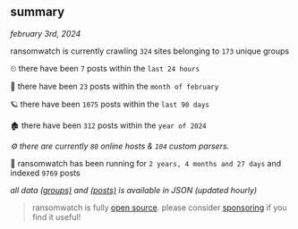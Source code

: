 
## summary
_february 3rd, 2024_

ransomwatch is currently crawling `324` sites belonging to `173` unique groups

⏲ there have been `7` posts within the `last 24 hours`

🦈 there have been `23` posts within the `month of february`

🪐 there have been `1075` posts within the `last 90 days`

🏚 there have been `312` posts within the `year of 2024`

_⚙️ there are currently `80` online hosts & `104` custom parsers._

🦕 ransomwatch has been running for `2 years, 4 months and 27 days` and indexed `9769` posts

_all data  [(groups)](http://ransomwhat.telemetry.ltd/groups) and [(posts)](http://ransomwhat.telemetry.ltd/posts) is available in JSON (updated hourly)_

> ransomwatch is fully [open source](https://github.com/joshhighet/ransomwatch#ransomwatch--). please consider [sponsoring](https://github.com/sponsors/joshhighet) if you find it useful!
